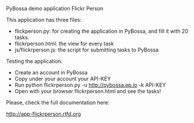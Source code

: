 PyBossa demo application Flickr Person

This application has three files:

*  flickperson.py: for creating the application in PyBossa, and fill it with 20 tasks.
*  flickrperson.html: the view for every task
*  js/flickrperson.js: the script for submitting tasks to PyBossa

Testing the application:

*  Create an account in PyBossa
*  Copy under your account your API-KEY
*  Run python flickrperson.py -u http://pybossa.ep.io -k API-KEY
*  Open with your browser flickrperson.html and see the tasks!

Please, check the full documentation here:

http://app-flickrperson.rtfd.org
